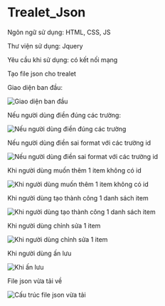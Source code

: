 # Trealet_Json
Ngôn ngữ sử dụng: HTML, CSS, JS

Thư viện sử dụng: Jquery

Yêu cầu khi sử dụng: có kết nối mạng


Tạo file json cho trealet

Giao diện ban đầu:

![Giao diện ban đầu](https://user-images.githubusercontent.com/57004492/145053936-086d5324-b45c-4466-9b1c-c6ede2b48e8e.png)



Nếu người dùng điền đúng các trường:

![Nếu người dùng điền đúng các trường](https://user-images.githubusercontent.com/57004492/145054755-991237ee-37b8-4195-81a4-66fc0cc60797.png)



Nếu người dùng điền sai format với các trường id

![Nếu người dùng điền sai format với các trường id](https://user-images.githubusercontent.com/57004492/145055095-e8c7283a-9e5f-432a-9878-7b10e0645ee1.png)



Khi người dùng muốn thêm 1 item không có id

![Khi người dùng muốn thêm 1 item không có id](https://user-images.githubusercontent.com/57004492/145055493-e53b952f-11d4-435f-8772-701e5f2c1a4c.png)



Khi người dùng tạo thành công 1 danh sách item

![Khi người dùng tạo thành công 1 danh sách item](https://user-images.githubusercontent.com/57004492/145055874-9d7d2106-6b34-48df-8711-b2d3ef46af51.png)



Khi người dùng chỉnh sửa 1 item

![Khi người dùng chỉnh sửa 1 item](https://user-images.githubusercontent.com/57004492/145056132-41c21c2d-7665-4b75-a4a6-4edaab827a32.png)



Khi người dùng ấn lưu

![Khi ấn lưu](https://user-images.githubusercontent.com/57004492/145056312-1c54e20c-1b55-44a1-a6f2-b2611b275f8d.png)



File json vừa tải về

![Cấu trúc file json vừa tải](https://user-images.githubusercontent.com/57004492/145056554-84b3a8f6-08b3-4c2b-b673-e9ee9ad64e8b.png)
